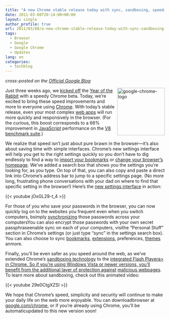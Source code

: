 ```yaml
---
title: "A new Chrome stable release today with sync, sandboxing, speed…and a new settings menu too!"
date: 2011-03-08T20:14:00+00:00
layout: single
author_profile: true
url: 2011/03/08/a-new-chrome-stable-release-today-with-sync-sandboxing-speed-and-a-new-settings-menu-too/
tags:
  - Browser
  - Google
  - Google Chrome
  - Updates
lang: en
categories: 
  - techblog
---
```


_cross-posted on the [Official Google Blog](http://googleblog.blogspot.com/2011/03/speedier-simpler-and-safer-chromes.html)_

[<img title="google-chrome-logo" border="0" alt="google-chrome-logo" align="right" src="http://lh5.ggpht.com/_vaUVXcmC3OI/TXaHI_J_PrI/AAAAAAAADnY/wxsvCuuDUXE/google-chrome-logo_thumb%5B1%5D.png?imgmax=800" width="150" height="150" />](http://lh3.ggpht.com/_vaUVXcmC3OI/TXaHGsVuDJI/AAAAAAAADnU/yMIRjZ7nYhk/s1600-h/google-chrome-logo%5B3%5D.png)Just three weeks ago, we [kicked off](http://chrome.blogspot.com/2011/02/faster-than-speeding-rabbit-speed-sync.html) the [Year of the Rabbit](http://www.google.com/images?q=lunar+new+year+year+of+the+rabbit&um=1&hl=en&biw=1440&bih=775&tbs=isch:1&tbas=0&source=lnt&sa=X&ei=hs9QTczcAZSosQOm5K3DBg&ved=0CA0QpwUoAA) with a speedy Chrome beta. Today, we’re excited to bring these speed improvements and more to everyone using [Chrome](http://www.google.com/chrome?brand=CHMP). With today’s stable release, even your most complex [web apps](http://www.20thingsilearned.com/web-apps/1) will run more quickly and responsively in the browser. (For the curious, this boost corresponds to a 66% improvement in [JavaScript](http://www.20thingsilearned.com/html/1) performance on the [V8 benchmark suite](http://v8.googlecode.com/svn/data/benchmarks/v6/run.html).)

We realize that speed isn’t just about pure brawn in the browser—it’s also about saving time with simple interfaces. Chrome’s new settings interface will help you get to the right settings quickly so you don’t have to dig endlessly to find a way to [import your bookmarks](http://www.google.com/support/chrome/bin/answer.py?answer=95418) or [change your browser’s homepage](http://www.google.com/support/chrome/bin/answer.py?answer=95314). We’ve added a search box that shows you the settings you’re looking for, as you type. On top of that, you can also copy and paste a direct link into Chrome’s address bar to jump to a specific settings page. (No more long, frustrating phone conversations with your dad on where to find that specific setting in the browser!) Here’s the [new settings interface](http://www.google.com/support/chrome/bin/answer.py?answer=1183665) in action:

{{< youtube jOxGL29-t_4 >}}

For those of you who save your passwords in the browser, you can now quickly log on to the websites you frequent even when you switch computers, bsimply [synchronizing](http://www.google.com/support/chrome/bin/answer.py?hl=en&answer=165139) those passwords across your computersYou can also encrypt those passwords with your own secret passphraseenable sync on each of your computers, visithe “Personal Stuff” section in Chrome’s settings (or just type “sync” in the settings search box). You can also choose to sync [bookmarks](http://wwgoogle.com/support/chrome/bin/answer.py?answer=95739), [extensions](http://www.google.com/support/chrome/bin/answer.panswer=154007), preferences, [themes](http://www.google.com/support/chrome/bin/answer.py?hl=en&answer=1053371) anmore.

Finally, you’ll be even safer as you speed around the web, as we’ve extended Chrome’s [sandboxing technology](http://www.20thingsilearned.com/browser-protectio3) to the [integrated Flash Playera> in Chrome. So if you’re using Windows Vista or newer versions, you’ll benefit from the additional layer of protection against](http://chrome.blogspot.com/2010/06/adobe-flash-player-support-now-enabled.html) [malicious webpages](http://ww20thingsilearned.com/malware/1). To learn more about sandboxing, check out this animated video:

{{< youtube 29e0CtgXZSI >}}

We hope that Chrome’s speed, simplicity and security will continue to make your daily life on the web more enjoyable. You can downloadbrowser at [google.com/chrome](http://www.google.com/chrome?brand=CHMP), or if you’re already using Chrome, you’ll be automaticupdated to this new version soon!
